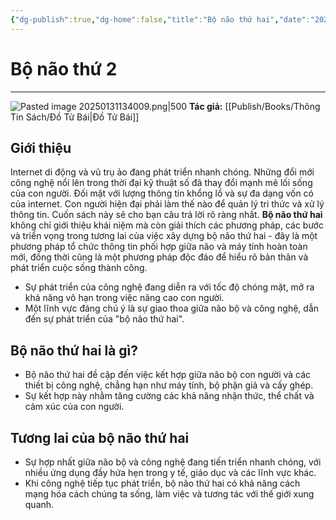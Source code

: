 ```yaml
---
{"dg-publish":true,"dg-home":false,"title":"Bộ não thứ hai","date":"2025-01-31","tags":["book","books/bo-nao-thu-hai"],"Related":null,"dg-path":"Books/Bộ Não Thứ Hai - Đồ Tử Bái/Bộ não thứ hai.md","permalink":"/books/bo-nao-thu-hai-do-tu-bai/bo-nao-thu-hai/","dgPassFrontmatter":true,"updated":"2025-01-31T22:43:07.604+07:00"}
---
```


# Bộ não thứ 2
---
![Pasted image 20250131134009.png|500](/img/user/src/Pasted%20image%2020250131134009.png)
**Tác giả:**  [[Publish/Books/Thông Tin Sách/Đồ Tử Bái\|Đồ Tử Bái]]
## **Giới thiệu**

Internet di động và vũ trụ ảo đang phát triển nhanh chóng. Những đổi mới công nghệ nổi lên trong thời đại kỹ thuật số đã thay đổi mạnh mẽ lối sống của con người. Đối mặt với lượng thông tin khổng lồ và sự đa dạng vốn có của internet. Con người hiện đại phải làm thế nào để quản lý tri thức và xử lý thông tin. Cuốn sách này sẽ cho bạn câu trả lời rõ ràng nhất.
**Bộ não thứ hai** không chỉ giới thiệu khái niệm mà còn giải thích các phương pháp, các bước và triển vọng trong tương lai của việc xây dựng bộ não thứ hai - đây là một phương pháp tổ chức thông tin phối hợp giữa não và máy tính hoàn toàn mới, đồng thời cũng là một phương pháp độc đáo để hiểu rõ bản thân và phát triển cuộc sống thành công.

- Sự phát triển của công nghệ đang diễn ra với tốc độ chóng mặt, mở ra khả năng vô hạn trong việc nâng cao con người.
- Một lĩnh vực đáng chú ý là sự giao thoa giữa não bộ và công nghệ, dẫn đến sự phát triển của "bộ não thứ hai".

## **Bộ não thứ hai là gì?**

- Bộ não thứ hai đề cập đến việc kết hợp giữa não bộ con người và các thiết bị công nghệ, chẳng hạn như máy tính, bộ phận giả và cấy ghép.
- Sự kết hợp này nhằm tăng cường các khả năng nhận thức, thể chất và cảm xúc của con người.

## **Tương lai của bộ não thứ hai**

- Sự hợp nhất giữa não bộ và công nghệ đang tiến triển nhanh chóng, với nhiều ứng dụng đầy hứa hẹn trong y tế, giáo dục và các lĩnh vực khác.
- Khi công nghệ tiếp tục phát triển, bộ não thứ hai có khả năng cách mạng hóa cách chúng ta sống, làm việc và tương tác với thế giới xung quanh.